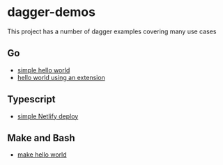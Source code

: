 # dagger-demos

This project has a number of dagger examples covering many use cases

## Go

- [simple hello world](./go/hello/)
- [hello world using an extension](./go/hello-extension/)

## Typescript

- [simple Netlify deploy](./ts/netlify/)

## Make and Bash

- [make hello world](./make/hello/)